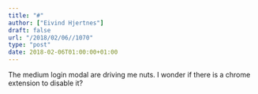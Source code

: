 ```yaml
---
title: "#"
author: ["Eivind Hjertnes"]
draft: false
url: "/2018/02/06//1070"
type: "post"
date: 2018-02-06T01:00:00+01:00
---
```


The medium login modal are driving me nuts. I wonder if there is a
chrome extension to disable it?
